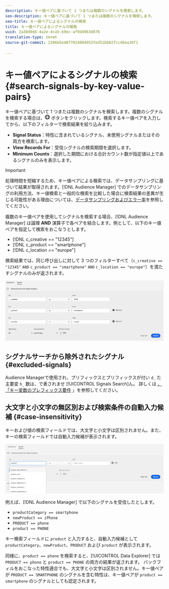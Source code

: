 ```yaml
---
description: キー値ペアに基づいて 1 つまたは複数のシグナルを検索します。
seo-description: キー値ペアに基づいて 1 つまたは複数のシグナルを検索します。
seo-title: キー値ペアによるシグナルの検索
title: キー値ペアによるシグナルの検索
uuid: 2a38d0d4-4a2e-4ca5-b9ec-af9d4963d876
translation-type: tm+mt
source-git-commit: 2206b5e40f7024084953fed52bb02fcc46ea36f1

---
```



# キー値ペアによるシグナルの検索 {#search-signals-by-key-value-pairs}

キー値ペアに基づいて 1 つまたは複数のシグナルを検索します。複数のシグナルを検索する場合は、![Add](assets/icon_add.png) ボタンをクリックします。検索するキー値ペアを入力してから、以下のフィルターで検索結果を絞り込みます。

* **Signal Status**：特性に含まれているシグナル、未使用シグナルまたはその両方を検索します。
* **View Records For**：受信シグナルの検索期間を選択します。
* **Minimum Counts**：選択した期間における合計カウント数が指定値以上であるシグナルのみを表示します。

>[!IMPORTANT]
>
>処理時間を短縮するため、キー値ペアによる検索では、データサンプリングに基づいて結果が取得されます。[!DNL Audience Manager] でのデータサンプリングの利用方法、キー値検索と一般的な検索を比較した場合に検索結果の差異が生じる可能性がある理由については、[データサンプリングおよびエラー率](/help/using/reporting/report-sampling.md)を参照してください。

複数のキー値ペアを使用してシグナルを検索する場合、[!DNL Audience Manager] は論理 **AND** 演算子で各ペアを結合します。例として、以下のキー値ペアを指定して検索をおこなうとします。

* [!DNL c_creative == "12345"]
* [!DNL c_product == "smartphone"]
* [!DNL c_location == "europe"]

検索結果では、同じ呼び出しに対して 3 つのフィルターすべて（`c_creative == "12345"` `AND` `c_product == "smartphone"` `AND` `c_location == "europe"`）を満たすシグナルのみが返されます。

![](assets/signals-search.png)

## シグナルサーチから除外されたシグナル {#excluded-signals}

Audience Managerで使用され、プリフィックスとプリフィックスが付い `d_` た主要変 `h_` 数は、で表されませ [!UICONTROL Signals Search]ん。 詳しくは [、「キー変数のプレフィックス要件](../../traits/trait-variable-prefixes.md) 」を参照してください。

## 大文字と小文字の無区別および検索条件の自動入力候補 {#case-insensitivity}

キーおよび値の検索フィールドでは、大文字と小文字は区別されません。また、キーの検索フィールドでは自動入力候補が表示されます。

![](assets/signal-search-suggestions.png)

例えば、[!DNL Audience Manager] で以下のシグナルを受信したとします。

* `productCategory == smartphone`
* `newProduct == iPhone`
* `PRODUCT == phone`
* `product == PHONE`

キー検索フィールドに `product` と入力すると、自動入力候補として `productCategory`、`newProduct`、`PRODUCT` および `product` が表示されます。

同様に、`product == phone` を検索すると、[!UICONTROL Data Explorer] では `PRODUCT == phone` と `product == PHONE` の両方の結果が返されます。
バックフィルをおこなった特性適合でも、大文字と小文字は区別されません。キー値ペアが `PRODUCT == SMARTPHONE` のシグナルを含む特性は、キー値ペアが `product == smartphone` のシグナルとしても認定されます。